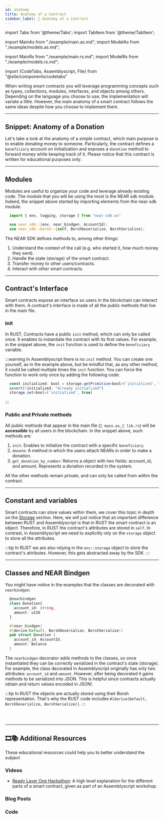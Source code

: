 ```yaml
---
id: anatomy
title: Anatomy of a Contract
sidebar_label: 🧠 Anatomy of a Contract
---
```

import Tabs from '@theme/Tabs';
import TabItem from '@theme/TabItem';

import MainAs from "./example/main.as.md";
import ModelAs from "./example/models.as.md";

import MainRs from "./example/main.rs.md";
import ModelRs from "./example/models.rs.md";

import {CodeTabs, Assemblyscript, File} from "@site/components/codetabs"


When writing smart contracts you will leverage programming concepts such as types, collections, modules, interfaces, and objects among others. Depending on the language you choose to use, the implementation will variate a little. However, the main anatomy of a smart contract follows the same ideas despite how you choose to implement them.

---

## Snippet: Anatomy of a Donation

Let's take a look at the anatomy of a simple contract, which main purpose is to enable donating money to someone. Particularly, the contract defines a `beneficiary` account on initialization and exposes a `donation` method to forward money while keeping track of it. Please notice that this contract is written for educational purposes only.

<!--
  <CodeTabs>
  <Assemblyscript>
    this is the children
  </Assemblyscript>
</CodeTabs> 

-->

<Tabs className="language-tabs">
  <TabItem value="as" label="🚀 - Assemblyscript">
    <Tabs className="file-tabs">
      <TabItem value="as-main" label="main.ts">
        <MainAs></MainAs>
      </TabItem>
      <TabItem value="as-external" label="models.ts">
        <ModelAs></ModelAs>
      </TabItem>
    </Tabs>
  </TabItem>
  <TabItem value="rs" label="🦀 - Rust">
    <Tabs className="file-tabs">
      <TabItem value="as-main" label="main.ts">
        <MainRs></MainRs>
      </TabItem>
      <TabItem value="as-external" label="models.ts">
        <ModelRs></ModelRs>
      </TabItem>
    </Tabs>
  </TabItem>
</Tabs>

---

## Modules
Modules are useful to organize your code and leverage already existing code. The module that you will be using the most is the NEAR sdk module. Indeed, the snippet above started by importing elements from the near-sdk module. 

<Tabs className="language-tabs">
  <TabItem value="as" label="🚀 - Assemblyscript">

  ```ts
    import { env, logging, storage } from "near-sdk-as"
  ```

  </TabItem>
  <TabItem value="rs" label="🦀 - Rust">

  ```rust
    use near_sdk::{env, near_bindgen, AccountId};
    use near_sdk::borsh::{self, BorshDeserialize, BorshSerialize};
  ```

  </TabItem>
</Tabs>

The NEAR SDK defines methods to, among other things:

1. Understand the context of the call (e.g. who started it, how much money they sent).
2. Handle the state (storage) of the smart contract.
3. Transfer money to other users/contracts.
4. Interact with other smart contracts.

---
## Contract's Interface
Smart contracts expose an interface so users in the blockchain can interact with them. A contract's interface is made of all the public methods that live in the main file.

### Init
In RUST, Contracts have a public `init` method, which can only be called once. It enables to instantiate the contract with its first values. For example, in the snippet above,
the `init` function is used to define the `beneficiary` variable.

:::warning
In Assemblyscript there is no `init` method. You can create one yourself, as in the example above, but be mindful that, as any other method, it could be called multiple times the `init` function. You can force the function to work only once by adding the following code:

```ts
  const initialized: bool = storage.getPrimitive<bool>('initialized', false)
  assert(!initialized, "Already initialized")
  storage.set<bool>('initialized', true)
```
:::

### Public and Private methods
All public methods that appear in the main file (`🚀 main.as`, `🦀 lib.rs`) will be **accessible** by all users in the blockchain. In the snippet above, such methods are:

1. `init`: Enables to initialize the contract with a specific `beneficiary`.
2. `donate`: A method in which the users attach NEARs in order to make a donation.
3. `get_donation_by_number`: Returns a object with two fields: account_id, and amount. Represents a donation recorded in the system.

All the other methods remain private, and can only be called from within the contract.

---

## Constant and variables

Smart contracts can store values within them, we cover this topic in depth on the [Storage](../storage.md) section. Here, we will just notice that an important difference between RUST and Assemblyscript is that in RUST the smart contract is an object. Therefore, in RUST the contract's attributes are stored in `self`. In contrast, in Assemblyscript we need to explicitly rely on the `storage` object to store all the attributes.

:::tip
In RUST we are also relying in the `env::storage` object to store the contract's attributes. However, this gets abstracted away by the SDK.
:::

---

## Classes and NEAR Bindgen

You might have notice in the examples that the classes are decorated with `nearbindgen`:

<Tabs className="language-tabs">
  <TabItem value="as" label="🚀 - Assemblyscript">

  ```ts
    @nearbindgen
    class Donation{
      account_id: string,
      amount: u128
    }
  ```

  </TabItem>
  <TabItem value="rs" label="🦀 - Rust">

  ```rust
    #[near_bindgen]
    #[derive(Default, BorshDeserialize, BorshSerialize)]
    pub struct Donation {
      account_id: AccountId,
      amount: Balance
    }
  ```

  </TabItem>
</Tabs>

The `nearbindgen` decorator adds methods to the classes, so once instantiated they can be correctly serialized in the contract's state (storage). For example, the class decorated in Assemblyscript originally has only two attributes: `account_id` and `amount`. However, after being decorated it gains methods to be serialized into JSON. This is helpful since contracts actually obtain and return values encoded in JSON!.

:::tip
In RUST the objects are actually stored using their Borsh representation. That's why the RUST code includes `#[derive(Default, BorshDeserialize, BorshSerialize)]`.
:::

### &nbsp;
---
## 🎞️📚 Additional Resources
These educational resources could help you to better understand the subject
### Videos
- [Ready Layer One Hackathon](https://www.youtube.com/watch?v=2mRpIRJ8IK0): A high level explanation for the different parts of a smart contract, given as part of an Assemblyscript workshop.

### Blog Posts

### Code